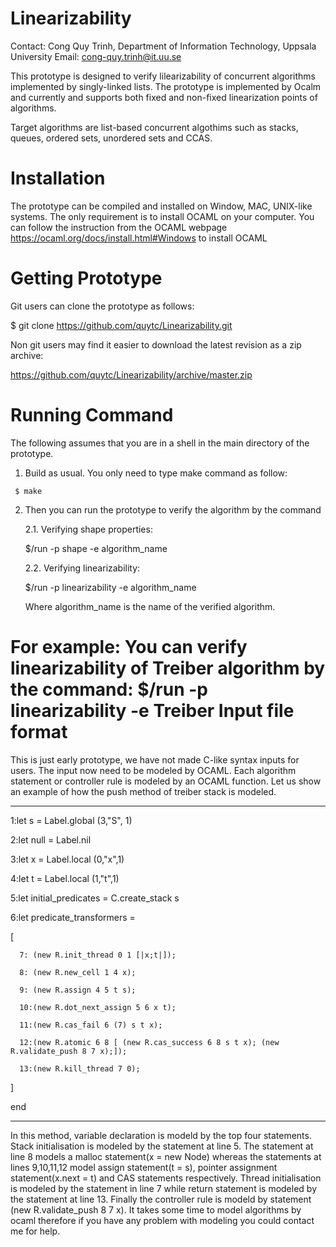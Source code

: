 
# Linearizability
Contact: Cong Quy Trinh, Department of Information Technology, Uppsala University
Email: cong-quy.trinh@it.uu.se

This prototype is designed to verify lilearizability of concurrent algorithms implemented by singly-linked lists. 
The prototype is implemented by Ocalm and currently and supports both fixed and non-fixed linearization points of algorithms. 

Target algorithms are list-based concurrent algothims such as stacks, queues, ordered sets, unordered sets and CCAS.

Installation
===============

The prototype can be compiled and installed on Window, MAC, UNIX-like systems. The only requirement is to install OCAML on your computer.  You can follow the instruction from the OCAML webpage https://ocaml.org/docs/install.html#Windows to install OCAML  

Getting Prototype
===============

   Git users can clone the prototype as follows:

   $ git clone https://github.com/quytc/Linearizability.git

   Non git users may find it easier to download the latest revision as
   a zip archive:

   https://github.com/quytc/Linearizability/archive/master.zip

Running Command
==================

   The following assumes that you are in a shell in the main directory
   of the prototype.

   1. Build as usual. You only need to type make command as follow:
      
     $ make

   2. Then you can run the prototype to verify the algorithm by the command 
   
      2.1. Verifying shape properties:

         $/run -p shape -e algorithm_name

      2.2. Verifying linearizability:
      
         $/run -p linearizability -e algorithm_name
      
      Where algorithm_name is the name of the verified algorithm.
      
   For example: You can verify linearizability of Treiber algorithm by the command: $/run -p linearizability -e Treiber
Input file format
==================   
This is just early prototype, we have not made C-like syntax inputs for users. The input now need to be modeled by OCAML. Each algorithm statement or controller rule is modeled by an OCAML function. Let us show an example of how the push method of treiber stack is modeled.

-------------------------------------------------------------------------------------------
  1:let s = Label.global (3,"S", 1)

  2:let null = Label.nil

  3:let x = Label.local (0,"x",1)

  4:let t = Label.local (1,"t",1)
  
  5:let initial_predicates  = C.create_stack s 
  
  6:let predicate_transformers =
  
   [
  
      7: (new R.init_thread 0 1 [|x;t|]);
  
      8: (new R.new_cell 1 4 x);
  
      9: (new R.assign 4 5 t s);
  
      10:(new R.dot_next_assign 5 6 x t);
   
      11:(new R.cas_fail 6 (7) s t x);
   
      12:(new R.atomic 6 8 [ (new R.cas_success 6 8 s t x); (new R.validate_push 8 7 x);]); 
   
      13:(new R.kill_thread 7 0);
  
  ]

end

 -------------------------------------------------------------------------------------------
In this method, variable declaration is modeld by the top four statements. Stack initialisation is modeled by the statement at line 5. The statement at line 8 models a malloc statement(x = new Node) whereas the statements at lines 9,10,11,12 model assign statement(t = s), pointer assignment statement(x.next = t) and CAS statements respectively. Thread initialisation is modeled by the statement in line 7 while return statement is modeled by the statement at line 13. Finally the controller rule is modeld by statement (new R.validate_push 8 7 x). It takes some time to model algorithms by ocaml therefore if you have any problem with modeling you could contact me for help.


